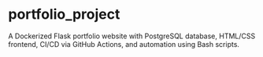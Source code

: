 # portfolio_project
A Dockerized Flask portfolio website with PostgreSQL database, HTML/CSS frontend, CI/CD via GitHub Actions, and automation using Bash scripts.
